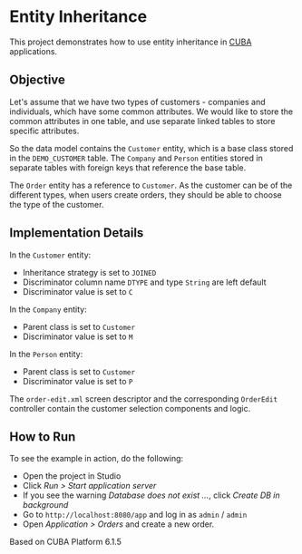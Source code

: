 # Entity Inheritance

This project demonstrates how to use entity inheritance in [CUBA](https://www.cuba-platform.com) applications.

## Objective

Let's assume that we have two types of customers - companies and individuals, which have some common attributes. We would like to store the common attributes in one table, and use separate linked tables to store specific attributes.

So the data model contains the `Customer` entity, which is a base class stored in the `DEMO_CUSTOMER` table. The `Company` and `Person` entities stored in separate tables with foreign keys that reference the base table.

The `Order` entity has a reference to `Customer`. As the customer can be of the different types, when users create orders, they should be able to choose the type of the customer.

## Implementation Details

In the `Customer` entity:

* Inheritance strategy is set to `JOINED`
* Discriminator column name `DTYPE` and type `String` are left default
* Discriminator value is set to `C`

In the `Company` entity:

* Parent class is set to `Customer`
* Discriminator value is set to `M`

In the `Person` entity:

* Parent class is set to `Customer`
* Discriminator value is set to `P`

The `order-edit.xml` screen descriptor and the corresponding `OrderEdit` controller contain the customer selection components and logic.

## How to Run

To see the example in action, do the following:

* Open the project in Studio
* Click *Run > Start application server*
* If you see the warning *Database does not exist ...*, click *Create DB in background*
* Go to `http://localhost:8080/app` and log in as `admin` / `admin`
* Open *Application > Orders* and create a new order.

Based on CUBA Platform 6.1.5
